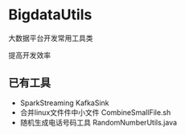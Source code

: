 # BigdataUtils
大数据平台开发常用工具类  

提高开发效率  

## 已有工具  
- SparkStreaming KafkaSink  
- 合并linux文件件中小文件 CombineSmallFile.sh  
- 随机生成电话号码工具  RandomNumberUtils.java  
